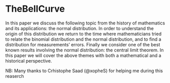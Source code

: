 # TheBellCurve

In this paper we discuss the following topic from the history of mathematics and its applications: the normal distribution. In order to understand the origin of this distribution we return to the time where mathematicians tried to relate the binomial distribution and the normal distribution, and to find a distribution for measurements’ errors. Finally we consider one of the best known results involving the normal distribution: the central limit theorem. In this paper we will cover the above themes with both a mathematical and a historical perspective.

NB: Many thanks to Crhistophe Saad (@xopheS) for helping me during this reaserch
